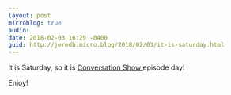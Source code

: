 ```yaml
---
layout: post
microblog: true
audio: 
date: 2018-02-03 16:29 -0400
guid: http://jeredb.micro.blog/2018/02/03/it-is-saturday.html
---
```

It is Saturday, so it is [Conversation Show ](http://www.conversation.show/5) episode day!

Enjoy!
